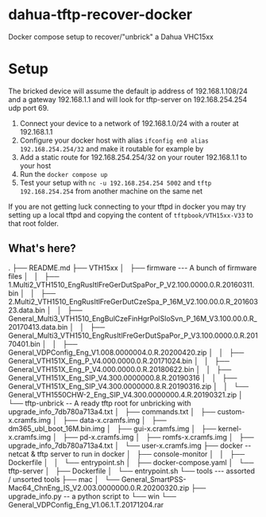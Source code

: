 # dahua-tftp-recover-docker
Docker compose setup to recover/"unbrick" a Dahua VHC15xx


# Setup

The bricked device will assume the default ip address of 192.168.1.108/24 and a gateway 192.168.1.1 and will look for
tftp-server on 192.168.254.254 udp port 69.

1. Connect your device to a network of 192.168.1.0/24 with a router at 192.168.1.1 
2. Configure your docker host with alias `ifconfig en0 alias 192.168.254.254/32` and make it routable for example by
3. Add a static route for 192.168.254.254/32 on your router 192.168.1.1 to your host
4. Run the `docker compose up`
5. Test your setup with `nc -u 192.168.254.254 5002` and `tftp 192.168.254.254` from another machine on the same net

If you are not getting luck connecting to your tftpd in docker you may try setting up a local tftpd
and copying the content of `tftpbook/VTH15xx-V33` to that root folder.

## What's here?
.
├── README.md
├── VTH15xx
│   ├── firmware --- A bunch of firmware files
│   │   ├── 1.Multi2_VTH1510_EngRusItlFreGerDutSpaPor_P_V2.100.0000.0.R.20160311.bin
│   │   ├── 2.Multi2_VTH1510_EngRusItlFreGerDutCzeSpa_P_16M_V2.100.00.0.R_20160323.data.bin
│   │   ├── General_Multi3_VTH1510_EngBulCzeFinHgrPolSloSvn_P_16M_V3.100.00.0.R_20170413.data.bin
│   │   ├── General_Multi3_VTH1510_EngRusItlFreGerDutSpaPor_P_V3.100.0000.0.R.20170401.bin
│   │   ├── General_VDPConfig_Eng_V1.008.0000004.0.R.20200420.zip
│   │   ├── General_VTH151X_Eng_P_V4.000.0000.0.R.20171024.bin
│   │   ├── General_VTH151X_Eng_P_V4.000.0000.0.R.20180622.bin
│   │   ├── General_VTH151X_Eng_SIP_V4.300.0000000.8.R.20190316
│   │   ├── General_VTH151X_Eng_SIP_V4.300.0000000.8.R.20190316.zip
│   │   └── General_VTH1550CHW-2_Eng_SIP_V4.300.0000000.4.R.20190321.zip
│   └── tftp-unbrick -- A ready tftp root for unbricking with upgrade_info_7db780a713a4.txt
│       ├── commands.txt
│       ├── custom-x.cramfs.img
│       ├── data-x.cramfs.img
│       ├── dm365_ubl_boot_16M.bin.img
│       ├── gui-x.cramfs.img
│       ├── kernel-x.cramfs.img
│       ├── pd-x.cramfs.img
│       ├── romfs-x.cramfs.img
│       ├── upgrade_info_7db780a713a4.txt
│       └── user-x.cramfs.img
├── docker -- netcat & tftp server to run in docker
│   ├── console-monitor
│   │   ├── Dockerfile
│   │   └── entrypoint.sh
│   ├── docker-compose.yaml
│   └── tftp-server
│       ├── Dockerfile
│       └── entrypoint.sh
└── tools --- assorted / unsorted tools
    ├── mac
    │   └── General_SmartPSS-Mac64_ChnEng_IS_V2.003.0000000.0.R.20200320.zip
    ├── upgrade_info.py -- a python script to 
    └── win
        └── General_VDPConfig_Eng_V1.06.1.T.20171204.rar

